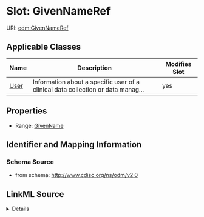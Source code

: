 # Slot: GivenNameRef

URI: [odm:GivenNameRef](http://www.cdisc.org/ns/odm/v2.0/GivenNameRef)



<!-- no inheritance hierarchy -->




## Applicable Classes

| Name | Description | Modifies Slot |
| --- | --- | --- |
[User](User.md) | Information about a specific user of a clinical data collection or data manag... |  yes  |







## Properties

* Range: [GivenName](GivenName.md)





## Identifier and Mapping Information







### Schema Source


* from schema: http://www.cdisc.org/ns/odm/v2.0




## LinkML Source

<details>
```yaml
name: GivenNameRef
from_schema: http://www.cdisc.org/ns/odm/v2.0
rank: 1000
identifier: false
alias: GivenNameRef
domain_of:
- User
range: GivenName

```
</details>